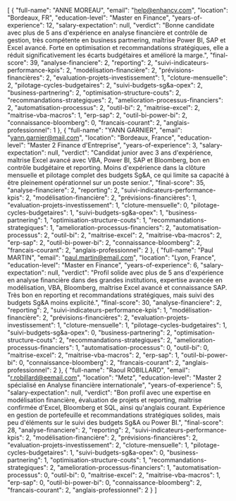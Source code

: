 [
  {
    "full-name": "ANNE MOREAU",
    "email": "help@enhancv.com",
    "location": "Bordeaux, FR",
    "education-level": "Master en Finance",
    "years-of-experience": 12,
    "salary-expectation": null,
    "verdict": "Bonne candidate avec plus de 5 ans d'expérience en analyse financière et contrôle de gestion, très compétente en business partnering, maîtrise Power BI, SAP et Excel avancé. Forte en optimisation et recommandations stratégiques, elle a réduit significativement les écarts budgétaires et amélioré la marge.",
    "final-score": 39,
    "analyse-financiere": 2,
    "reporting": 2,
    "suivi-indicateurs-performance-kpis": 2,
    "modélisation-financière": 2,
    "prévisions-financières": 2,
    "evaluation-projets-investissement": 1,
    "cloture-mensuelle": 2,
    "pilotage-cycles-budgetaires": 2,
    "suivi-budgets-sg&a-opex": 2,
    "business-partnering": 2,
    "optimisation-structure-couts": 2,
    "recommandations-strategiques": 2,
    "amelioration-processus-financiers": 2,
    "automatisation-processus": 2,
    "outil-bi": 2,
    "maitrise-excel": 2,
    "maitrise-vba-macros": 1,
    "erp-sap": 2,
    "outil-bi-power-bi": 2,
    "connaissance-bloomberg": 0,
    "francais-courant": 2,
    "anglais-professionnel": 1
  },
  {
    "full-name": "YANN GARNIER",
    "email": "yann.garnier@mail.com",
    "location": "Bordeaux, France",
    "education-level": "Master 2 Finance d'Entreprise",
    "years-of-experience": 3,
    "salary-expectation": null,
    "verdict": "Candidat junior avec 3 ans d'expérience, maîtrise Excel avancé avec VBA, Power BI, SAP et Bloomberg, bon en contrôle budgétaire et reporting. Moins d'expérience dans la clôture mensuelle et pilotage complet des budgets Sg&A, ce qui limite sa capacité à être pleinement opérationnel sur un poste senior.",
    "final-score": 35,
    "analyse-financiere": 2,
    "reporting": 2,
    "suivi-indicateurs-performance-kpis": 2,
    "modélisation-financière": 2,
    "prévisions-financières": 1,
    "evaluation-projets-investissement": 1,
    "cloture-mensuelle": 0,
    "pilotage-cycles-budgetaires": 1,
    "suivi-budgets-sg&a-opex": 1,
    "business-partnering": 1,
    "optimisation-structure-couts": 1,
    "recommandations-strategiques": 1,
    "amelioration-processus-financiers": 2,
    "automatisation-processus": 2,
    "outil-bi": 2,
    "maitrise-excel": 2,
    "maitrise-vba-macros": 2,
    "erp-sap": 2,
    "outil-bi-power-bi": 2,
    "connaissance-bloomberg": 2,
    "francais-courant": 2,
    "anglais-professionnel": 2
  },
  {
    "full-name": "Paul MARTIN",
    "email": "paul.martin@email.com",
    "location": "Lyon, France",
    "education-level": "Master en Finance",
    "years-of-experience": 6,
    "salary-expectation": null,
    "verdict": "Profil solide avec plus de 5 ans d'expérience en analyse financière dans des grandes institutions, expertise avancée en modélisation, VBA, Bloomberg, maîtrise Excel avancé et connaissance SAP. Très bon en reporting et recommandations stratégiques, mais suivi des budgets Sg&A moins explicité.",
    "final-score": 30,
    "analyse-financiere": 2,
    "reporting": 2,
    "suivi-indicateurs-performance-kpis": 1,
    "modélisation-financière": 2,
    "prévisions-financières": 2,
    "evaluation-projets-investissement": 1,
    "cloture-mensuelle": 1,
    "pilotage-cycles-budgetaires": 1,
    "suivi-budgets-sg&a-opex": 0,
    "business-partnering": 2,
    "optimisation-structure-couts": 2,
    "recommandations-strategiques": 2,
    "amelioration-processus-financiers": 1,
    "automatisation-processus": 0,
    "outil-bi": 0,
    "maitrise-excel": 2,
    "maitrise-vba-macros": 2,
    "erp-sap": 1,
    "outil-bi-power-bi": 0,
    "connaissance-bloomberg": 2,
    "francais-courant": 2,
    "anglais-professionnel": 2
  },
  {
    "full-name": "Raoul ROBILLARD",
    "email": "r.robillard@eemail.com",
    "location": "Metz",
    "education-level": "Master 2 spécialisé en Analyse financière internationale",
    "years-of-experience": 5,
    "salary-expectation": null,
    "verdict": "Bon profil avec une expertise en modélisation financière, évaluation de projets et reporting, maîtrise confirmée d'Excel, Bloomberg et SQL, ainsi qu'anglais courant. Expérience en gestion de portefeuille et recommandations stratégiques solides, mais peu d'éléments sur le suivi des budgets Sg&A ou Power BI.",
    "final-score": 28,
    "analyse-financiere": 2,
    "reporting": 2,
    "suivi-indicateurs-performance-kpis": 2,
    "modélisation-financière": 2,
    "prévisions-financières": 2,
    "evaluation-projets-investissement": 2,
    "cloture-mensuelle": 1,
    "pilotage-cycles-budgetaires": 1,
    "suivi-budgets-sg&a-opex": 0,
    "business-partnering": 1,
    "optimisation-structure-couts": 1,
    "recommandations-strategiques": 2,
    "amelioration-processus-financiers": 1,
    "automatisation-processus": 0,
    "outil-bi": 0,
    "maitrise-excel": 2,
    "maitrise-vba-macros": 1,
    "erp-sap": 0,
    "outil-bi-power-bi": 0,
    "connaissance-bloomberg": 2,
    "francais-courant": 2,
    "anglais-professionnel": 2
  }
]